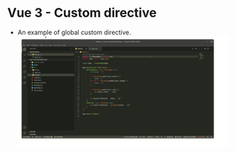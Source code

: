 # Vue 3 - Custom directive

- An example of global custom directive.
![custom directive gif](./readme-assets/custom-directive.gif)

